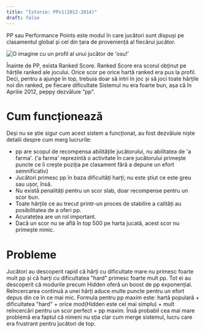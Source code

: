 ```yaml
---
title: "Istorie: PPv1(2012-2014)"
draft: false
---
```


PP sau Performance Points este modul în care jucători sunt dispuși pe clasamentul global și cel din țara de proveniență al fiecărui jucător.

![O imagine cu un profil al unui jucător de 'osu!'](/profil.jpg "Profilul unui jucător de 'osu!' din România")

Înainte de PP, exista Ranked Score. Ranked Score era scorul obținut pe hărțile ranked ale jocului.
Orice scor pe orice hartă ranked era pus la profil.
Deci, pentru a ajunge în top, trebuia doar să intri în joc și să joci toate hărțile noi din ranked, pe fiecare dificultate
Sistemul nu era foarte bun, așa că în Aprilie 2012, peppy dezvăluie "pp".

# Cum funcționează 
Deși nu se știe sigur cum acest sistem a funcționat, au fost dezvăluie niște detalii despre cum merg lucrurile:
* pp are scopul de recompensa abilitățile jucătorului, nu abilitatea de 'a farma'. ('a farma' reprezintă o activitate în care jucătorului primește puncte ce îi crește poziția pe clasament fără a depune un efort semnificativ)
* Jucători primesc pp în baza dificultăți harți; nu este știut ce este greu sau ușor, însă.
* Nu există penalități pentru un scor slab, doar recompense pentru un scor bun.
* Toate hărțile ce au trecut printr-un proces de stabilire a calități au posibilitatea de a oferi pp.
* Acuratețea are un rol important.
* Dacă un scor nu se află în top 500 pe harta jucată, acest scor nu primește nimic.

# Probleme
Jucători au descoperit rapid că hărți cu dificultate mare nu primesc foarte mult pp și că harți cu dificultatea "hard" primesc foarte mult pp. 
Tot ei au descoperit că modurile precum Hidden oferă un boost de pp exponențial.
Reîncercarea continuă a unei hărți aduce multe puncte pentru un efort depus din ce în ce mai mic.
Formula pentru pp maxim este: hartă populară + dificultatea "hard" + orice mod(Hidden este cel mai simplu) + mult reîncercări pentru un scor perfect = pp maxim.
Însă probabil cea mai mare problemă era faptul că nimeni nu sția clar cum merge sistemul, lucru care era frustrant pentru jucători de top.
